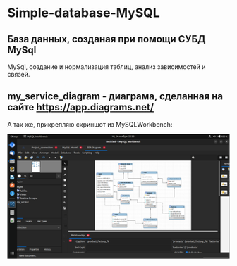 # Simple-database-MySQL
## База данных, созданая при помощи СУБД MySql 
MySql, создание и нормализация таблиц, анализ зависимостей и связей.



## my_service_diagram - диаграма, сделанная на сайте https://app.diagrams.net/ 

А так же, прикрепляю скриншот из MySQLWorkbench:

![My_service_diagramm](./reverse_engineer.png)

